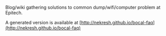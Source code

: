 Blog/wiki gathering solutions to common dump/wifi/computer problem at Epitech.

A generated version is available at [http://nekresh.github.io/bocal-faq](http://nekresh.github.io/bocal-faq)
